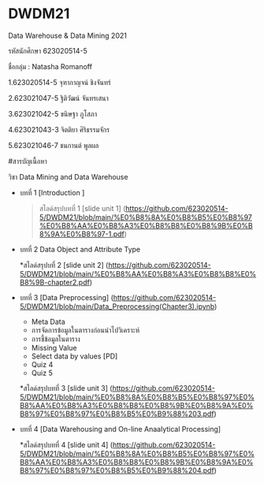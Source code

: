 # DWDM21
Data Warehouse &amp; Data Mining 2021

รหัสนักศึกษา 623020514-5

ชื่อกลุ่ม : Natasha Romanoff

1.623020514-5	จุฑากาญจน์ ชิงจันทร์

2.623021047-5	ฐิติวัฒน์ จันทรเสนา

3.623021042-5	ขนิษฐา ภูโสภา

4.623021043-3	จิตติยา ศิริธรรมจักร

5.623021046-7	ชนกานต์ พูลผล

#สารบัญเนื้อหา

วิชา Data Mining and Data Warehouse

* บทที่ 1 [Introduction ]

  > สไลด์สรุปบทที่ 1 [slide unit 1] (https://github.com/623020514-5/DWDM21/blob/main/%E0%B8%8A%E0%B8%B5%E0%B8%97%E0%B8%AA%E0%B8%A3%E0%B8%B8%E0%B8%9B%E0%B8%9A%E0%B8%97-1.pdf)

* บทที่ 2 Data Object and Attribute Type

   *สไลด์สรุปบที่ 2 [slide unit 2] (https://github.com/623020514-5/DWDM21/blob/main/%E0%B8%AA%E0%B8%A3%E0%B8%B8%E0%B8%9B-chapter2.pdf)
  
* บทที่ 3 [Data Preprocessing] (https://github.com/623020514-5/DWDM21/blob/main/Data_Preprocessing(Chapter3).ipynb)

  * Meta Data
  * การจัดการข้อมูลในตารางก่อนนำไปวิเคราะห์
   * การชี้ข้อมูลในตาราง
   * Missing Value
   * Select data by values [PD]
    * Quiz 4
    * Quiz 5

  *สไลด์สรุปบทที่ 3 [slide unit 3] (https://github.com/623020514-5/DWDM21/blob/main/%E0%B8%8A%E0%B8%B5%E0%B8%97%E0%B8%AA%E0%B8%A3%E0%B8%B8%E0%B8%9B%E0%B8%9A%E0%B8%97%E0%B8%97%E0%B8%B5%E0%B9%88%203.pdf)

* บทที่ 4 [Data Warehousing and On-line Anaalytical Processing]

  *สไลด์สรุปบทที่ 4 [slide unit 4] (https://github.com/623020514-5/DWDM21/blob/main/%E0%B8%8A%E0%B8%B5%E0%B8%97%E0%B8%AA%E0%B8%A3%E0%B8%B8%E0%B8%9B%E0%B8%9A%E0%B8%97%E0%B8%97%E0%B8%B5%E0%B9%88%204.pdf)
